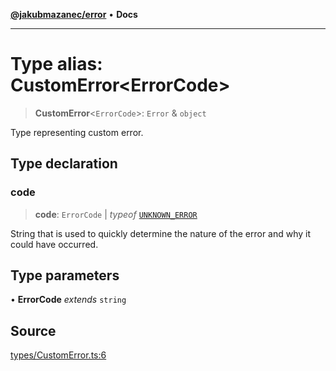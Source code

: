 [**@jakubmazanec/error**](../README.md) • **Docs**

---

# Type alias: CustomError\<ErrorCode\>

> **CustomError**\<`ErrorCode`\>: `Error` & `object`

Type representing custom error.

## Type declaration

### code

> **code**: `ErrorCode` \| _typeof_ [`UNKNOWN_ERROR`](../variables/UNKNOWN_ERROR.md)

String that is used to quickly determine the nature of the error and why it could have occurred.

## Type parameters

• **ErrorCode** _extends_ `string`

## Source

[types/CustomError.ts:6](https://github.com/jakubmazanec/js-tools/blob/0a7ca643260718f11723fa4df4f144d2d5a8a885/packages/error/source/types/CustomError.ts#L6)
